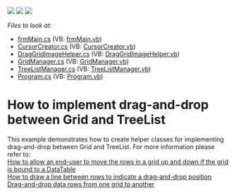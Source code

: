 <!-- default badges list -->
![](https://img.shields.io/endpoint?url=https://codecentral.devexpress.com/api/v1/VersionRange/128615098/15.2.5%2B)
[![](https://img.shields.io/badge/Open_in_DevExpress_Support_Center-FF7200?style=flat-square&logo=DevExpress&logoColor=white)](https://supportcenter.devexpress.com/ticket/details/E3375)
[![](https://img.shields.io/badge/📖_How_to_use_DevExpress_Examples-e9f6fc?style=flat-square)](https://docs.devexpress.com/GeneralInformation/403183)
<!-- default badges end -->
<!-- default file list -->
*Files to look at*:

* [frmMain.cs](./CS/DragAndDropBetweenGridAndTreeList/frmMain.cs) (VB: [frmMain.vb](./VB/DragAndDropBetweenGridAndTreeList/frmMain.vb))
* [CursorCreator.cs](./CS/DragAndDropBetweenGridAndTreeList/ImageHelpers/CursorCreator.cs) (VB: [CursorCreator.vb](./VB/DragAndDropBetweenGridAndTreeList/ImageHelpers/CursorCreator.vb))
* [DragGridImageHelper.cs](./CS/DragAndDropBetweenGridAndTreeList/ImageHelpers/DragGridImageHelper.cs) (VB: [DragGridImageHelper.vb](./VB/DragAndDropBetweenGridAndTreeList/ImageHelpers/DragGridImageHelper.vb))
* [GridManager.cs](./CS/DragAndDropBetweenGridAndTreeList/Managers/GridManager.cs) (VB: [GridManager.vb](./VB/DragAndDropBetweenGridAndTreeList/Managers/GridManager.vb))
* [TreeListManager.cs](./CS/DragAndDropBetweenGridAndTreeList/Managers/TreeListManager.cs) (VB: [TreeListManager.vb](./VB/DragAndDropBetweenGridAndTreeList/Managers/TreeListManager.vb))
* [Program.cs](./CS/DragAndDropBetweenGridAndTreeList/Program.cs) (VB: [Program.vb](./VB/DragAndDropBetweenGridAndTreeList/Program.vb))
<!-- default file list end -->
# How to implement drag-and-drop between Grid and TreeList


<p>This example demonstrates how to create helper classes for implementing drag-and-drop between Grid and TreeList. For more information please refer to:<br />
<a href="https://www.devexpress.com/Support/Center/p/A2343">How to allow an end-user to move the rows in a grid up and down if the grid is bound to a DataTable</a><br />
<a href="https://www.devexpress.com/Support/Center/p/K18056">How to draw a line between rows to indicate a drag-and-drop position</a><br />
<a href="https://www.devexpress.com/Support/Center/p/A1444">Drag-and-drop data rows from one grid to another</a></p>

<br/>


